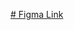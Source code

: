 [# Figma Link](https://www.figma.com/design/wUeBTUiH9RffXPhj0nnCqX/classwork-web3?node-id=0-1&t=Lg3EA9almSDEvinX-1)
